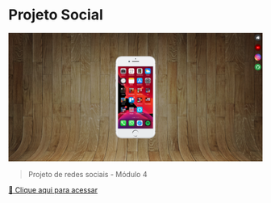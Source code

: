 # Projeto Social

![preview](./imagens/projeto-social.png)

> Projeto de redes sociais - Módulo 4

[🔗 Clique aqui para acessar](https://joaohenriquelm.github.io/projeto-social/)